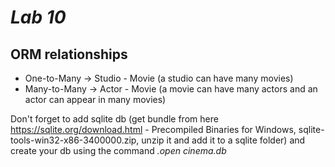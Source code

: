 # _Lab 10_

## ORM relationships
- One-to-Many -> Studio - Movie (a studio can have many movies)
- Many-to-Many -> Actor - Movie (a movie can have many actors and an actor can appear in many movies)

Don't forget to add sqlite db (get bundle from here https://sqlite.org/download.html - Precompiled Binaries for Windows, sqlite-tools-win32-x86-3400000.zip, unzip it and add it to a sqlite folder) and create your db using the command _.open cinema.db_